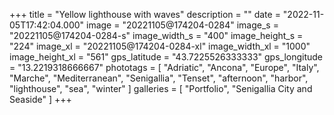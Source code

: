 +++
title = "Yellow lighthouse with waves"
description = ""
date = "2022-11-05T17:42:04.000"
image = "20221105@174204-0284"
image_s = "20221105@174204-0284-s"
image_width_s = "400"
image_height_s = "224"
image_xl = "20221105@174204-0284-xl"
image_width_xl = "1000"
image_height_xl = "561"
gps_latitude = "43.7225526333333"
gps_longitude = "13.2219318666667"
phototags = [ "Adriatic", "Ancona", "Europe", "Italy", "Marche", "Mediterranean", "Senigallia", "Tenset", "afternoon", "harbor", "lighthouse", "sea", "winter" ]
galleries = [ "Portfolio", "Senigallia City and Seaside" ]
+++
